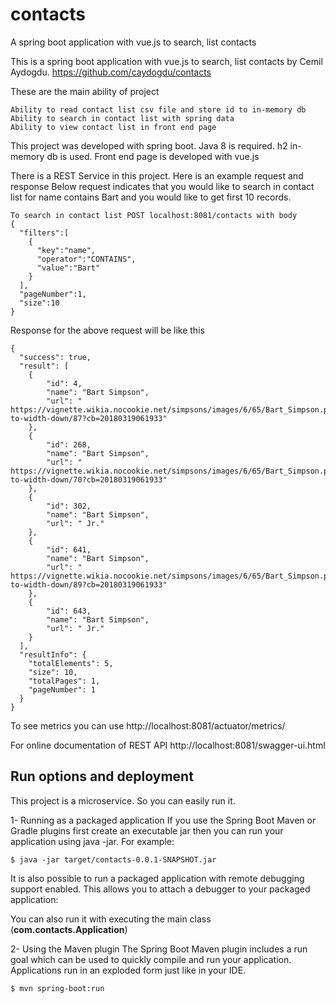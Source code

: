 # contacts
A spring boot application with vue.js to search, list contacts

This is a spring boot application with vue.js to search, list contacts by Cemil Aydogdu. https://github.com/caydogdu/contacts

These are the main ability of project

    Ability to read contact list csv file and store id to in-memory db
    Ability to search in contact list with spring data
    Ability to view contact list in front end page
    
This project was developed with spring boot. Java 8 is required. h2 in-memory db is used. Front end page is developed with vue.js


There is a REST Service in this project. Here is an example request and response
Below request indicates that you would like to search in contact list for name contains Bart and you would like to get first 10 records.

    To search in contact list POST localhost:8081/contacts with body 
    {
      "filters":[
        {
          "key":"name",
          "operator":"CONTAINS",
          "value":"Bart"
        }
      ],
      "pageNumber":1,
      "size":10
    }
    
Response for the above request will be like this
    
    {
      "success": true,
      "result": [
        {
            "id": 4,
            "name": "Bart Simpson",
            "url": " https://vignette.wikia.nocookie.net/simpsons/images/6/65/Bart_Simpson.png/revision/latest/scale-to-width-down/87?cb=20180319061933"
        },
        {
            "id": 268,
            "name": "Bart Simpson",
            "url": " https://vignette.wikia.nocookie.net/simpsons/images/6/65/Bart_Simpson.png/revision/latest/scale-to-width-down/70?cb=20180319061933"
        },
        {
            "id": 302,
            "name": "Bart Simpson",
            "url": " Jr."
        },
        {
            "id": 641,
            "name": "Bart Simpson",
            "url": " https://vignette.wikia.nocookie.net/simpsons/images/6/65/Bart_Simpson.png/revision/latest/scale-to-width-down/89?cb=20180319061933"
        },
        {
            "id": 643,
            "name": "Bart Simpson",
            "url": " Jr."
        }
      ],
      "resultInfo": {
        "totalElements": 5,
        "size": 10,
        "totalPages": 1,
        "pageNumber": 1
      }
    }

To see metrics you can use http://localhost:8081/actuator/metrics/

For online documentation of REST API http://localhost:8081/swagger-ui.html

## Run options and deployment

This project is a microservice. So you can easily run it.

1- Running as a packaged application If you use the Spring Boot Maven or Gradle plugins first create an executable jar then you can run your application using java -jar. For example: 

    $ java -jar target/contacts-0.0.1-SNAPSHOT.jar 
    
It is also possible to run a packaged application with remote debugging support enabled. This allows you to attach a debugger to your packaged application:

You can also run it with executing the main class (**com.contacts.Application**)

2- Using the Maven plugin The Spring Boot Maven plugin includes a run goal which can be used to quickly compile and run your application. Applications run in an exploded form just like in your IDE.

    $ mvn spring-boot:run
